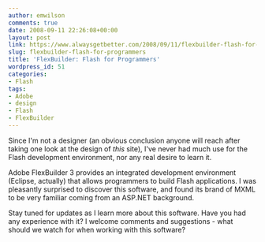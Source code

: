 ```yaml
---
author: emwilson
comments: true
date: 2008-09-11 22:26:08+00:00
layout: post
link: https://www.alwaysgetbetter.com/2008/09/11/flexbuilder-flash-for-programmers/
slug: flexbuilder-flash-for-programmers
title: 'FlexBuilder: Flash for Programmers'
wordpress_id: 51
categories:
- Flash
tags:
- Adobe
- design
- Flash
- FlexBuilder
---
```


Since I'm not a designer (an obvious conclusion anyone will reach after taking one look at the design of _this_ site), I've never had much use for the Flash development environment, nor any real desire to learn it.

Adobe FlexBuilder 3 provides an integrated development environment (Eclipse, actually) that allows programmers to build Flash applications.  I was pleasantly surprised to discover this software, and found its brand of MXML to be very familiar coming from an ASP.NET background.

Stay tuned for updates as I learn more about this software.  Have you had any experience with it?  I welcome comments and suggestions - what should we watch for when working with this software?

